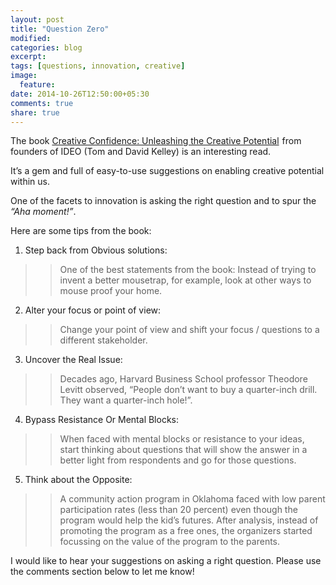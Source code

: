 ```yaml
---
layout: post
title: "Question Zero"
modified:
categories: blog
excerpt:
tags: [questions, innovation, creative]
image:
  feature:
date: 2014-10-26T12:50:00+05:30
comments: true
share: true
---
```

The book <a href="http://www.amazon.in/gp/product/0007592515/ref=as_li_tl?ie=UTF8&camp=3626&creative=24790&creativeASIN=0007592515&linkCode=as2&tag=prasrock-21&linkId=PBQVG7JZSCD7LIVG" target="_blank">Creative Confidence: Unleashing the Creative Potential</a><img src="http://ir-in.amazon-adsystem.com/e/ir?t=prasrock-21&l=as2&o=31&a=0007592515" width="1" height="1" border="0" alt="" style="border:none !important; margin:0px !important;" /> from founders of IDEO (Tom and David Kelley) is an interesting read.

It’s a gem and full of easy-to-use suggestions on enabling creative potential within us.

One of the facets to innovation is asking the right question and to spur the _“Aha moment!”_.

Here are some tips from the book:

1. Step back from Obvious solutions: 
>
>> One of the best statements from the book: Instead of trying to invent a better mousetrap, for example, look at other ways to mouse proof your home.

2. Alter your focus or point of view: 
>
>> Change your point of view and shift your focus / questions to a different stakeholder.

3. Uncover the Real Issue:
>
>>Decades ago, Harvard Business School professor Theodore Levitt observed, “People don’t want to buy a quarter-inch drill. They want a quarter-inch hole!”. 

4. Bypass Resistance Or Mental Blocks:
>
>> When faced with mental blocks or resistance to your ideas, start thinking about questions that will show the answer in a better light from respondents and go for those questions. 

5. Think about the Opposite:
>
>> A community action program in Oklahoma faced with low parent participation rates (less than 20 percent) even though the program would help the kid’s futures. After analysis, instead of promoting the program as a free ones, the organizers started focussing on the value of the program to the parents.

I would like to hear your suggestions on asking a right question. Please use the comments section below to let me know!
